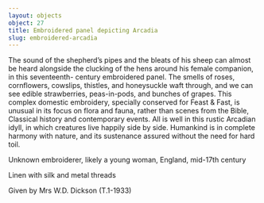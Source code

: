```yaml
---
layout: objects
object: 27
title: Embroidered panel depicting Arcadia
slug: embroidered-arcadia
---
```

The sound of the shepherd’s pipes and the bleats of his sheep can almost be heard alongside the clucking of the hens around his female companion, in this seventeenth- century embroidered panel. The smells of roses, cornflowers, cowslips, thistles, and honeysuckle waft through, and we can see  edible strawberries, peas-in-pods, and bunches  of grapes. This complex domestic embroidery, specially conserved for Feast &amp; Fast, is unusual in its focus on flora and fauna, rather than scenes from the Bible, Classical history and contemporary events. All is well in this rustic Arcadian idyll, in which creatures live happily side by side. Humankind is in complete harmony with nature, and its sustenance assured without the need for hard toil.  

Unknown embroiderer, likely a young woman, England, mid-17th century  

Linen with silk and metal threads  

Given by Mrs W.D. Dickson (T.1-1933)
